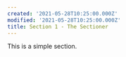 ```yaml
---
created: '2021-05-28T10:25:00.000Z'
modified: '2021-05-28T10:25:00.000Z'
title: Section 1 - The Sectioner
---
```

This is a simple section.